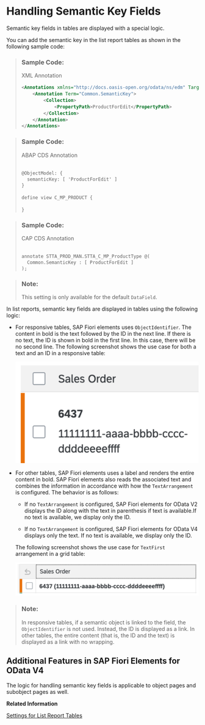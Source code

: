 <!-- loioaa2793cd877a4ecebc35d335920ee145 -->

# Handling Semantic Key Fields

Semantic key fields in tables are displayed with a special logic.

You can add the semantic key in the list report tables as shown in the following sample code:

> ### Sample Code:  
> XML Annotation
> 
> ```xml
> <Annotations xmlns="http://docs.oasis-open.org/odata/ns/edm" Target="STTA_PROD_MAN.STTA_C_MP_ProductType">
>     <Annotation Term="Common.SemanticKey">
>         <Collection>
>             <PropertyPath>ProductForEdit</PropertyPath>
>         </Collection>
>     </Annotation>
> </Annotations>
> 
> ```

> ### Sample Code:  
> ABAP CDS Annotation
> 
> ```
> 
> @ObjectModel: {
>   semanticKey: [ 'ProductForEdit' ]
> }
> 
> define view C_MP_PRODUCT {
> 
> }
> ```

> ### Sample Code:  
> CAP CDS Annotation
> 
> ```
> 
> annotate STTA_PROD_MAN.STTA_C_MP_ProductType @(
>   Common.SemanticKey : [ ProductForEdit ]
> );
> ```

> ### Note:  
> This setting is only available for the default `DataField`.

In list reports, semantic key fields are displayed in tables using the following logic:

-   For responsive tables, SAP Fiori elements uses `ObjectIdentifier`. The content in bold is the text followed by the ID in the next line. If there is no text, the ID is shown in bold in the first line. In this case, there will be no second line. The following screenshot shows the use case for both a text and an ID in a responsive table:

    ![](images/Semantic_Key_Fields_in_a_Table_Text_and_ID_d58b9d9.png)

-   For other tables, SAP Fiori elements uses a label and renders the entire content in bold. SAP Fiori elements also reads the associated text and combines the information in accordance with how the `TextArrangement` is configured. The behavior is as follows:

    -   If no `TextArrangement` is configured, SAP Fiori elements for OData V2 displays the ID along with the text in parenthesis if text is available.If no text is available, we display only the ID.

    -   If no `TextArrangement` is configured, SAP Fiori elements for OData V4 displays only the text. If no text is available, we display only the ID.


    The following screenshot shows the use case for `TextFirst` arrangement in a grid table:

    ![](images/Semantic_Key_Fields_in_a_Table_TextFirst_40b9a46.png)


> ### Note:  
> In responsive tables, if a semantic object is linked to the field, the `ObjectIdentifier` is not used. Instead, the ID is displayed as a link. In other tables, the entire content \(that is, the ID and the text\) is displayed as a link with no wrapping.



<a name="loioaa2793cd877a4ecebc35d335920ee145__section_pvt_y54_npb"/>

## Additional Features in SAP Fiori Elements for OData V4

The logic for handling semantic key fields is applicable to object pages and subobject pages as well.

**Related Information**  


[Settings for List Report Tables](settings-for-list-report-tables-4c2d17a.md "You can set up various aspects of the list report table through annotations and in the manifest.json file.")

